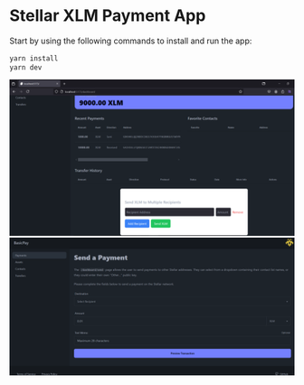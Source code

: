# Stellar XLM Payment App
Start by using the following commands to install and run the app:
```
yarn install
yarn dev
```

![Dashboard.png](Dashboard.png)
![Dashboard2.png](Dashboard2.png)






